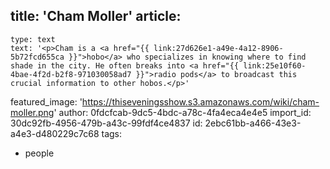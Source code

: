 title: 'Cham Moller'
article:
  -
    type: text
    text: '<p>Cham is a <a href="{{ link:27d626e1-a49e-4a12-8906-5b72fcd655ca }}">hobo</a> who specializes in knowing where to find shade in the city. He often breaks into <a href="{{ link:25e10f60-4bae-4f2d-b2f8-971030058ad7 }}">radio pods</a> to broadcast this crucial information to other hobos.</p>'
featured_image: 'https://thiseveningsshow.s3.amazonaws.com/wiki/cham-moller.png'
author: 0fdcfcab-9dc5-4bdc-a78c-4fa4eca4e4e5
import_id: 30dc92fb-4956-479b-a43c-99fdf4ce4837
id: 2ebc61bb-a466-43e3-a4e3-d480229c7c68
tags:
  - people
